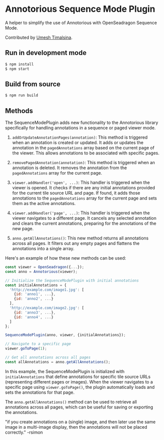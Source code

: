# Annotorious Sequence Mode Plugin

A helper to simplify the use of Annotorious with OpenSeadragon Sequence Mode.

Contributed by [Umesh Timalsina](https://github.com/umesh-timalsina).

## Run in development mode

```sh
$ npm install
$ npm start
```

## Build from source

```sh
$ npm run build
```


## Methods

The SequenceModePlugin adds new functionality to the Annotorious library specifically for handling annotations in a sequence or paged viewer mode. 

1. `addOrUpdateAnnotationPages(annotation)`: This method is triggered when an annotation is created or updated. It adds or updates the annotation in the `pagedAnnotations` array based on the current page of the viewer. This allows annotations to be associated with specific pages.

2. `removePagedAnnotation(annotation)`: This method is triggered when an annotation is deleted. It removes the annotation from the `pagedAnnotations` array for the current page.

3. `viewer.addHandler('open', ...)`: This handler is triggered when the viewer is opened. It checks if there are any initial annotations provided for the current tile source URL and page. If found, it adds those annotations to the `pagedAnnotations` array for the current page and sets them as the active annotations.

4. `viewer.addHandler('page', ...)`: This handler is triggered when the viewer navigates to a different page. It cancels any selected annotation and clears the current annotations, preparing for the annotations of the new page.

5. `anno.getAllAnnotations()`: This new method returns all annotations across all pages. It filters out any empty pages and flattens the annotations into a single array.

Here's an example of how these new methods can be used:

```javascript
const viewer = OpenSeadragon({...});
const anno = Annotorious(viewer);

// Initialize the SequenceModePlugin with initial annotations
const initialAnnotations = {
  'http://example.com/image1.jpg': [
    {id: 'anno1', ...},
    {id: 'anno2', ...}
  ],
  'http://example.com/image2.jpg': [
    {id: 'anno3', ...},
    {id: 'anno4', ...}
  ]
};

SequenceModePlugin(anno, viewer, {initialAnnotations});

// Navigate to a specific page
viewer.goToPage(1);

// Get all annotations across all pages
const allAnnotations = anno.getAllAnnotations();
```

In this example, the SequenceModePlugin is initialized with `initialAnnotations` that define annotations for specific tile source URLs (representing different pages or images). When the viewer navigates to a specific page using `viewer.goToPage()`, the plugin automatically loads and sets the annotations for that page.

The `anno.getAllAnnotations()` method can be used to retrieve all annotations across all pages, which can be useful for saving or exporting the annotations.

 "if you create annotations on a (single) image, and then later use the same image in a multi-image display, then the annotations will not be placed correctly." -rsimon
